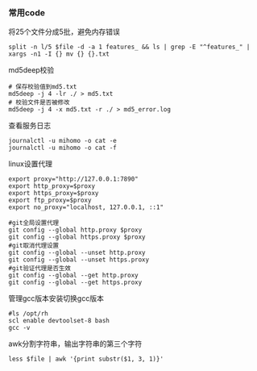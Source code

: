 
### 常用code

将25个文件分成5批，避免内存错误
```shell
split -n l/5 $file -d -a 1 features_ && ls | grep -E "^features_" | xargs -n1 -I {} mv {} {}.txt
```

md5deep校验
```shell
# 保存校验值到md5.txt
md5deep -j 4 -lr ./ > md5.txt
# 校验文件是否被修改
md5deep -j 4 -x md5.txt -r ./ > md5_error.log
```

查看服务日志
```
journalctl -u mihomo -o cat -e
journalctl -u mihomo -o cat -f
```

linux设置代理
```shell
export proxy="http://127.0.0.1:7890"
export http_proxy=$proxy
export https_proxy=$proxy
export ftp_proxy=$proxy
export no_proxy="localhost, 127.0.0.1, ::1"
```

```shell
#git全局设置代理
git config --global http.proxy $proxy
git config --global https.proxy $proxy
#git取消代理设置
git config --global --unset http.proxy
git config --global --unset https.proxy
#git验证代理是否生效
git config --global --get http.proxy
git config --global --get https.proxy
```

管理gcc版本安装切换gcc版本
```shell
#ls /opt/rh
scl enable devtoolset-8 bash
gcc -v
```

awk分割字符串，输出字符串的第三个字符
```shell
less $file | awk '{print substr($1, 3, 1)}'
```

